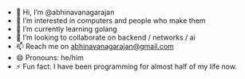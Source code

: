 - 👋 Hi, I’m @abhinavanagarajan
- 👀 I’m interested in computers and people who make them 
- 🌱 I’m currently learning golang
- 💞️ I’m looking to collaborate on backend / networks / ai
- 📫 Reach me on abhinavanagarajan@gmail.com
- 😄 Pronouns: he/him
- ⚡ Fun fact: I have been programming for almost half of my life now.


<!---
abhinavanagarajan/abhinavanagarajan is a ✨ special ✨ repository because its `README.md` (this file) appears on your GitHub profile.
You can click the Preview link to take a look at your changes.
--->
